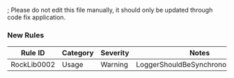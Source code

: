 ﻿; Please do not edit this file manually, it should only be updated through code fix application.

### New Rules
Rule ID | Category | Severity | Notes
--------|----------|----------|-------
RockLib0002 | Usage | Warning | LoggerShouldBeSynchronousAnalyzer